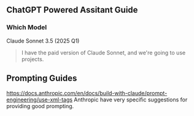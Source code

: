 ## ChatGPT Powered Assitant Guide
### Which Model
Claude Sonnet 3.5 (2025 Q1)
> I have the paid version of Claude Sonnet, and we're going to use projects.
## Prompting Guides
https://docs.anthropic.com/en/docs/build-with-claude/prompt-engineering/use-xml-tags
Anthropic have very specific suggestions for providing good prompting.